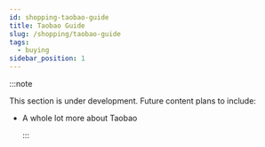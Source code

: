 ```yaml
---
id: shopping-taobao-guide
title: Taobao Guide
slug: /shopping/taobao-guide
tags:
  - buying
sidebar_position: 1
---
```


:::note

This section is under development. Future content plans to include:

- A whole lot more about Taobao

  :::
